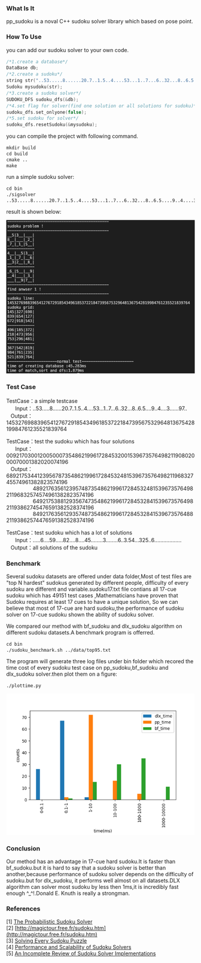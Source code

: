 ### What Is It
pp_sudoku is a noval C++ sudoku solver library which based on pose point.  

### How To Use

you can add our sudoku solver to your own code.  

```c++
/*1.create a database*/
DataBase db;
/*2.create a sudoku*/
string str("..53.....8......20.7..1.5..4....53...1..7...6..32...8..6.5....9..4....3......97.. ");
Sudoku mysudoku(str);
/*3.create a sudoku solver*/
SUDOKU_DFS sudoku_dfs(&db);
/*4.set flag for solver(find one solution or all solutions for sudoku)*/
sudoku_dfs.set_onlyone(false);
/*5.set sudoku for solver*/
sudoku_dfs.resetSudoku(&mysudoku);
```

you can compile the project with following command.  

```
mkdir build
cd build
cmake ..
make
```

run a simple sudoku solver:  

```
cd bin
./sigsolver ..53.....8......20.7..1.5..4....53...1..7...6..32...8..6.5....9..4....3......97.. 
```

result is shown below:  

![](./data/result.png)

### Test Case

TestCase：a simple testcase  
&nbsp;&nbsp;&nbsp;&nbsp;&nbsp;&nbsp;Input：..53.....8......20.7..1.5..4....53...1..7...6..32...8..6.5....9..4....3......97..  
&nbsp;&nbsp;&nbsp;Output：145327698839654127672918543496185372218473956753296481367542819984761235521839764  

TestCase：test the sudoku which has four solutions  
&nbsp;&nbsp;&nbsp;&nbsp;&nbsp;&nbsp;Input：009217030012005000735486219961728453200153967357649821190802000070001382020074196  
&nbsp;&nbsp;&nbsp;Output：689217534412395678735486219961728453248153967357649821196832745574961382823574196  
&nbsp;&nbsp;&nbsp;&nbsp;&nbsp;&nbsp;&nbsp;&nbsp;&nbsp;&nbsp;&nbsp;&nbsp;&nbsp;&nbsp;&nbsp;&nbsp;&nbsp;&nbsp;489217635612395748735486219961728453248153967357649821196832574574961382823574196  
&nbsp;&nbsp;&nbsp;&nbsp;&nbsp;&nbsp;&nbsp;&nbsp;&nbsp;&nbsp;&nbsp;&nbsp;&nbsp;&nbsp;&nbsp;&nbsp;&nbsp;&nbsp;649217538812935674735486219961728453284153967357649821193862745476591382528374196  
&nbsp;&nbsp;&nbsp;&nbsp;&nbsp;&nbsp;&nbsp;&nbsp;&nbsp;&nbsp;&nbsp;&nbsp;&nbsp;&nbsp;&nbsp;&nbsp;&nbsp;&nbsp;849217635612935748735486219961728453284153967357648821193862574476591382528374196  

TestCase：test sudoku which has a lot of solutions  
&nbsp;&nbsp;&nbsp;&nbsp;&nbsp;&nbsp;Input：.....6....59.....82....8....45........3........6..3.54...325..6..................  
&nbsp;&nbsp;&nbsp;Output：all solutions of the sudoku

### Benchmark
Several sudoku datasets are offered under data folder,Most of test files are "top N hardest" sudokus generated by different people, difficulty of every sudoku are different and variable.sudoku17.txt file contians all 17-cue sudoku which has 49151 test cases ,Mathematicians have proven that Sudoku requires at least 17 cues to have a unique solution, So we can believe that most of 17-cue are hard sudoku,the performance of sudoku solver on 17-cue sudoku shown the ability of sudoku solver.  

We compared our method with bf_sudoku and dlx_sudoku algorithm on different sudoku datasets.A benchmark program is offerred.  

```
cd bin
./sudoku_benchmark.sh ../data/top95.txt
```

The program will generate three log files under bin folder which recored the time cost of every sudoku test case on pp_sudoku,bf_sudoku and dlx_sudoku solver.then plot them on a figure:   

```
./plottime.py
```



![top95](./data/top95.png)

### Conclusion

Our method has an advantage in 17-cue hard sudoku.It is faster than bf_sudoku.but it is hard to say that a sudoku solver is better than another,because performance of sudoku solver depends on the difficulty of sudoku.but for dlx_sudoku, it performs well almost on all datasets.DLX algorithm can solver most sudoku by less then 1ms,it is incredibly fast enough ^_^!.Donald E. Knuth is really a strongman.

### References  
[1] [The Probabilistic Sudoku Solver](https://www.feynmanlectures.caltech.edu/info/sudoku/pss.html)  
[2] [http://magictour.free.fr/sudoku.htm](http://magictour.free.fr/sudoku.htm)  
[3] [Solving Every Sudoku Puzzle](https://norvig.com/sudoku.html)  
[4] [Performance and Scalability of Sudoku Solvers](http://www.csc.kth.se/utbildning/kth/kurser/DD143X/dkand13/Group1Vahid/report/henrik-viksten.viktor-mattsson-kex.pdf)  
[5] [An Incomplete Review of Sudoku Solver Implementations](https://attractivechaos.wordpress.com/2011/06/19/an-incomplete-review-of-sudoku-solver-implementations/)  
